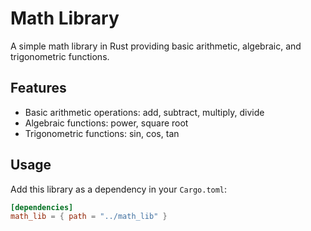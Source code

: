 # Math Library

A simple math library in Rust providing basic arithmetic, algebraic, and trigonometric functions.

## Features

- Basic arithmetic operations: add, subtract, multiply, divide
- Algebraic functions: power, square root
- Trigonometric functions: sin, cos, tan

## Usage

Add this library as a dependency in your `Cargo.toml`:

```toml
[dependencies]
math_lib = { path = "../math_lib" }
```
